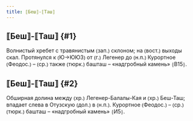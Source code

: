```yaml
---
title: ⟦Беш⟧-⟦Таш⟧
---
```

## ⟦Беш⟧-⟦Таш⟧ {#1}

Волнистый хребет с травянистым ⦅зап.⦆ склоном; на ⦅вост.⦆ выходы скал. Протянулся к ⦅Ю→ЮЮЗ⦆ от ⦅г.⦆ Легенер до ⦅н.п.⦆ Курортное ⦅Феодос.⦆ – ⦅ср.⦆ также ⦅тюрк.⦆ башташ – «надгробный камень» ⦃В15⦄.

## ⟦Беш⟧-⟦Таш⟧ {#2}

Обширная долина между ⦅хр.⦆ Легенер-Балалы-Кая и ⦅хр.⦆ Беш-Таш; впадает слева в Отузскую ⦅дол.⦆ в ⦅н.п.⦆. Курортное ⦅Феодос.⦆ – ⦅ср.⦆ ⦅тюрк.⦆ башташ – «надгробный камень» ⦃И5⦄.

